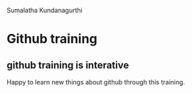 Sumalatha Kundanagurthi

# Github training

## github training is interative 
Happy to learn new things about github through this training.
